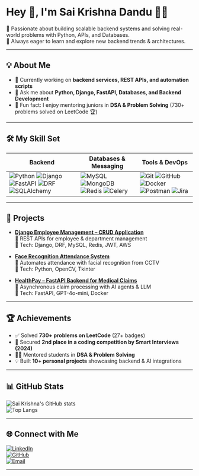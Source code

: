 # Hey 👋, I'm Sai Krishna Dandu 🙋‍♂️  

🚀 Passionate about building scalable backend systems and solving real-world problems with Python, APIs, and Databases.  
🎯 Always eager to learn and explore new backend trends & architectures.  

---

## 💡 About Me
- 🔭 Currently working on **backend services, REST APIs, and automation scripts**  
- 💬 Ask me about **Python, Django, FastAPI, Databases, and Backend Development**  
- 🎯 Fun fact: I enjoy mentoring juniors in **DSA & Problem Solving** (730+ problems solved on LeetCode 🏆)  

---
## 🛠️ My Skill Set  

| Backend | Databases & Messaging | Tools & DevOps |
|---------|------------------------|----------------|
| ![Python](https://img.shields.io/badge/Python-3776AB?logo=python&logoColor=white) ![Django](https://img.shields.io/badge/Django-092E20?logo=django&logoColor=white) ![FastAPI](https://img.shields.io/badge/FastAPI-009688?logo=fastapi&logoColor=white) ![DRF](https://img.shields.io/badge/Django%20REST-ff1709?logo=django&logoColor=white) ![SQLAlchemy](https://img.shields.io/badge/SQLAlchemy-red?logo=sqlalchemy&logoColor=white) | ![MySQL](https://img.shields.io/badge/MySQL-4479A1?logo=mysql&logoColor=white) ![MongoDB](https://img.shields.io/badge/MongoDB-47A248?logo=mongodb&logoColor=white) ![Redis](https://img.shields.io/badge/Redis-DC382D?logo=redis&logoColor=white) ![Celery](https://img.shields.io/badge/Celery-37814A?logo=celery&logoColor=white) | ![Git](https://img.shields.io/badge/Git-F05032?logo=git&logoColor=white) ![GitHub](https://img.shields.io/badge/GitHub-181717?logo=github&logoColor=white) ![Docker](https://img.shields.io/badge/Docker-2496ED?logo=docker&logoColor=white) ![Postman](https://img.shields.io/badge/Postman-FF6C37?logo=postman&logoColor=white) ![Jira](https://img.shields.io/badge/Jira-0052CC?logo=jira&logoColor=white) |


---

## 📂 Projects  

- **[Django Employee Management – CRUD Application](#)**  
   🔹 REST APIs for employee & department management  
   🔹 Tech: Django, DRF, MySQL, Redis, JWT, AWS  

- **[Face Recognition Attendance System](#)**  
   🔹 Automates attendance with facial recognition from CCTV  
   🔹 Tech: Python, OpenCV, Tkinter  

- **[HealthPay – FastAPI Backend for Medical Claims](#)**  
   🔹 Asynchronous claim processing with AI agents & LLM  
   🔹 Tech: FastAPI, GPT-4o-mini, Docker  

---

## 🏆 Achievements  
- ✅ Solved **730+ problems on LeetCode** (27+ badges)  
- 🥈 Secured **2nd place in a coding competition by Smart Interviews (2024)**  
- 👨‍🏫 Mentored students in **DSA & Problem Solving**  
- 💡 Built **10+ personal projects** showcasing backend & AI integrations  

---

## 📊 GitHub Stats  

![Sai Krishna's GitHub stats](https://github-readme-stats.vercel.app/api?username=dandusaikrishna&show_icons=true&theme=radical)  
![Top Langs](https://github-readme-stats.vercel.app/api/top-langs/?username=dandusaikrishna&layout=compact&theme=radical)  

---

## 🌐 Connect with Me  
[![LinkedIn](https://img.shields.io/badge/LinkedIn-blue?logo=linkedin&logoColor=white)](https://linkedin.com/in/saikrishnadandu)  
[![GitHub](https://img.shields.io/badge/GitHub-181717?logo=github&logoColor=white)](https://github.com/dandusaikrishna)  
[![Email](https://img.shields.io/badge/Email-D14836?logo=gmail&logoColor=white)](mailto:saikrishnadandu9@gmail.com)  

---
